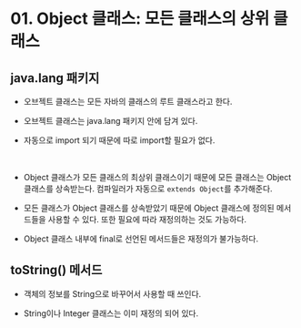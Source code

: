 # 01. Object 클래스: 모든 클래스의 상위 클래스

## java.lang 패키지

* 오브젝트 클래스는 모든 자바의 클래스의 루트 클래스라고 한다.

* 오브젝트 클래스는 java.lang 패키지 안에 담겨 있다.

* 자동으로 import 되기 때문에 따로 import할 필요가 없다.

<br/>

* Object 클래스가 모든 클래스의 최상위 클래스이기 때문에 모든 클래스는 Object 클래스를 상속받는다. 컴파일러가 자동으로 `extends Object`를 추가해준다.

* 모든 클래스가 Object 클래스를 상속받았기 때문에 Object 클래스에 정의된 메서드들을 사용할 수 있다. 또한 필요에 따라 재정의하는 것도 가능하다.

* Object 클래스 내부에 final로 선언된 메서드들은 재정의가 불가능하다.

## toString() 메서드

* 객체의 정보를 String으로 바꾸어서 사용할 때 쓰인다.

* String이나 Integer 클래스는 이미 재정의 되어 있다.